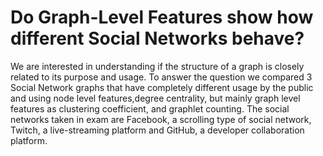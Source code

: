 # Do Graph-Level Features show how different Social Networks behave?
We are interested in understanding if the structure of a graph is closely related to its purpose and usage.
To answer the question we compared 3 Social Network graphs that have completely different usage by the public and using 
node level features,degree centrality, but mainly graph level features as clustering coefficient, and graphlet counting.
The social networks taken in exam are Facebook, a scrolling type of social network, Twitch, a live-streaming platform and 
GitHub, a developer collaboration platform.
